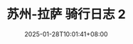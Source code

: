 ---
layout: single
title: "苏州-拉萨 骑行日志 2"
description: "青春没有售价，单车直到拉萨，历时65天，4500km"
date: 2025-01-28T10:01:41+08:00
image: "/vlogs/images/vlog1.jpg"
video_embed: 'https://www.youtube.com/embed/HyZihEgHLNs'
---